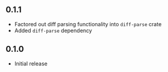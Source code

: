 0.1.1
-----
- Factored out diff parsing functionality into `diff-parse` crate
- Added `diff-parse` dependency


0.1.0
-----
- Initial release
